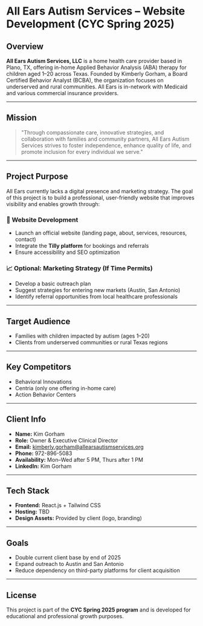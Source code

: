 # All Ears Autism Services – Website Development (CYC Spring 2025)

## Overview

**All Ears Autism Services, LLC** is a home health care provider based in Plano, TX, offering in-home Applied Behavior Analysis (ABA) therapy for children aged 1–20 across Texas. Founded by Kimberly Gorham, a Board Certified Behavior Analyst (BCBA), the organization focuses on underserved and rural communities. All Ears is in-network with Medicaid and various commercial insurance providers.

---

## Mission

> "Through compassionate care, innovative strategies, and collaboration with families and community partners, All Ears Autism Services strives to foster independence, enhance quality of life, and promote inclusion for every individual we serve."

---

## Project Purpose

All Ears currently lacks a digital presence and marketing strategy. The goal of this project is to build a professional, user-friendly website that improves visibility and enables growth through:

### 🔧 Website Development
- Launch an official website (landing page, about, services, resources, contact)
- Integrate the **Tilly platform** for bookings and referrals
- Ensure accessibility and SEO optimization

### 📈 Optional: Marketing Strategy (If Time Permits)
- Develop a basic outreach plan
- Suggest strategies for entering new markets (Austin, San Antonio)
- Identify referral opportunities from local healthcare professionals

---

## Target Audience
- Families with children impacted by autism (ages 1–20)
- Clients from underserved communities or rural Texas regions

---

## Key Competitors
- Behavioral Innovations  
- Centria (only one offering in-home care)  
- Action Behavior Centers  

---

## Client Info

- **Name:** Kim Gorham  
- **Role:** Owner & Executive Clinical Director  
- **Email:** kimberly.gorham@allearsautismservices.org  
- **Phone:** 972-896-5083  
- **Availability:** Mon–Wed after 5 PM, Thurs after 1 PM  
- **LinkedIn:** Kim Gorham  

---

## Tech Stack

- **Frontend:** React.js + Tailwind CSS  
- **Hosting:** TBD  
- **Design Assets:** Provided by client (logo, branding)

---

## Goals

- Double current client base by end of 2025
- Expand outreach to Austin and San Antonio
- Reduce dependency on third-party platforms for client acquisition

---

## License

This project is part of the **CYC Spring 2025 program** and is developed for educational and professional growth purposes.
